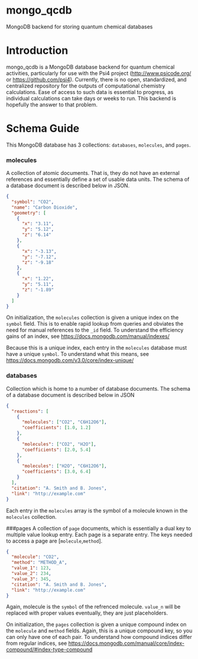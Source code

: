 # mongo_qcdb
MongoDB backend for storing quantum chemical databases

# Introduction
mongo_qcdb is a MongoDB database backend for quantum chemical activities, particularly for use with the Psi4 project (http://www.psicode.org/ or https://github.com/psi4). Currently, there is no open, standardized, and centralized repository for the outputs of computational chemistry calculations. Ease of access to such data is essential to progress, as individual calculations can take days or weeks to run. This backend is hopefully the answer to that problem.

# Schema Guide
This MongoDB database has 3 collections: `databases`, `molecules`, and `pages`.

### molecules
A collection of atomic documents. That is, they do not have an external references and essentially define a set of usable data units. The schema of a database document is described below in JSON.

```json
{
  "symbol": "CO2",
  "name": "Carbon Dioxide",
  "geometry": [
    {
      "x": "3.11",
      "y": "5.12",
      "z": "6.14"
    },
    {
      "x": "-3.13",
      "y": "-7.12",
      "z": "-9.18"
    },
    {
      "x": "1.22",
      "y": "5.11",
      "z": "-1.89"
    }
  ]
}
```
On initialization, the `molecules` collection is given a unique index on the `symbol` field. This is to enable rapid lookup from queries and obviates the need for manual references to the `_id` field. To understand the efficiency gains of an index, see https://docs.mongodb.com/manual/indexes/

Because this is a unique index, each entry in the `molecules` database must have a unique `symbol`. To understand what this means, see https://docs.mongodb.com/v3.0/core/index-unique/

### databases
Collection which is home to a number of database documents. The schema of a database document is described below in JSON

```json
{
  "reactions": [
    {
      "molecules": ["CO2", "C6H12O6"],
      "coefficients": [1.0, 1.2]
    },
    {
      "molecules": ["CO2", "H2O"],
      "coefficients": [2.0, 5.4]
    },
    {
      "molecules": ["H2O", "C6H12O6"],
      "coefficients": [3.0, 6.4]
    }
  ],
  "citation": "A. Smith and B. Jones",
  "link": "http://example.com"
}
```

Each entry in the `molecules` array is the symbol of a molecule known in the `molecules` collection.

###pages
A collection of `page` documents, which is essentially a dual key to multiple value lookup entry. Each page is a separate entry. The keys needed to access a page are [`molecule`,`method`].

```json
{
  "molecule": "CO2",
  "method": "METHOD_A",
  "value_1": 123,
  "value_2": 234,
  "value_3": 345,
  "citation": "A. Smith and B. Jones",
  "link": "http://example.com"
}
```
Again, molecule is the `symbol` of the refrenced molecule. `value_n` will be replaced with proper values eventually, they are just placeholders.

On initialization, the `pages` collection is given a unique compound index on the `molecule` and `method` fields. Again, this is a unique compound key, so you can only have one of each pair. To understand how compound indices differ from regular indices, see https://docs.mongodb.com/manual/core/index-compound/#index-type-compound
